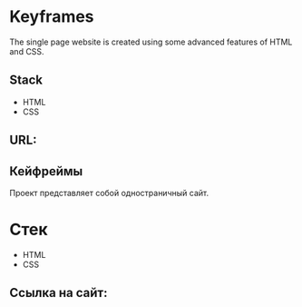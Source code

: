# Keyframes
The single page website is created using some advanced features of HTML and CSS.

## Stack
* HTML
* CSS
## URL:


## Кейфреймы
Проект представляет собой одностраничный сайт.

# Стек
* HTML
* CSS
## Ссылка на сайт:
